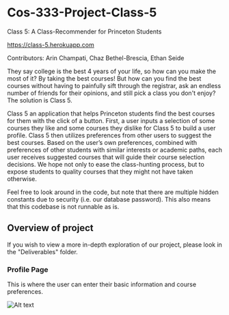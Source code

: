 # Cos-333-Project-Class-5
Class 5: A Class-Recommender for Princeton Students

https://class-5.herokuapp.com

Contributors: Arin Champati, Chaz Bethel-Brescia, Ethan Seide

They say college is the best 4 years of your life, so how can you make the most of it? By taking the best courses! But how can you find the best courses without having to painfully sift through the registrar, ask an endless number of friends for their opinions, and still pick a class you don't enjoy? The solution is Class 5.

Class 5 an application that helps Princeton students find the best courses for them with the click of a button. First, a user inputs a selection of some courses they like and some courses they dislike for Class 5 to build a user profile. Class 5 then utilizes preferences from other users to suggest the best courses. Based on the user’s own preferences, combined with preferences of other students with similar interests or academic paths, each user receives suggested courses that will guide their course selection decisions. We hope not only to ease the class-hunting process, but to expose students to quality courses that they might not have taken otherwise.

Feel free to look around in the code, but note that there are multiple hidden constants due to security (i.e. our database password). This also means that this codebase is not runnable as is.

## Overview of project
If you wish to view a more in-depth exploration of our project, please look in the "Deliverables" folder.

### Profile Page
This is where the user can enter their basic information and course preferences.

![Alt text](Demonstration/profile.png?raw=true "create")


